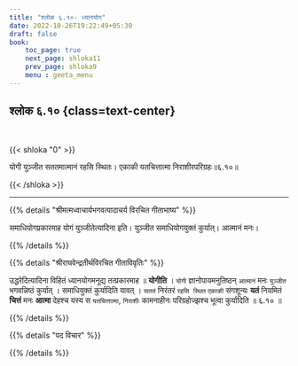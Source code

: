 ```yaml
---
title: "श्लोक ६.१०- ध्यानयोग"
date: 2022-10-26T19:22:49+05:30
draft: false
book:
    toc_page: true
    next_page: shloka11
    prev_page: shloka9
    menu : geeta_menu
---
```




## श्लोक ६.१० {class=text-center}

<br/>

{{< shloka  "0"  >}}

योगी युञ्जीत सततमात्मानं रहसि स्थितः।
एकाकी यतचित्तात्मा निराशीरपरिग्रहः॥६.१०॥

{{< /shloka >}}

---


{{% details "श्रीमत्मध्वाचार्यभगवत्पादाचर्य विरचित  गीताभाष्य" %}}

समाधियोगप्रकारमाह योगं युञ्जीतेत्यादिना इति। युञ्जीत समाधियोगयुक्तं कुर्यात्। आत्मानं मनः।

{{% /details %}}



{{% details "श्रीराघवेन्द्रतीर्थविरचित गीताविवृतिः" %}}

उद्धरेदित्यादिना विहितं ध्यानयोगमनूद्य तत्प्रकारमाह ॥ **योगीति** ।
`योगी` ज्ञानोपायमनुतिष्ठन् `आत्मानं` मनः `युञ्जीत` भगवन्निष्ठं कुर्यात्‌ । 
समाधियुक्तं कुर्यादिति यावत्‌ । `सततं` निरंतरं `रहसि स्थित` `एकाकी` संगशून्यः 
**यतं** नियमितं **चित्तं** मनः **आत्मा** देहश्च यस्य स `यतचित्तात्मा`, 
`निराशीः` कामनाहीनः परिग्रहोज्झश्च भूत्वा कुर्यादिति ॥ ६.१० ॥

{{% /details %}}



{{% details "पद विचार" %}}


{{% /details %}}
